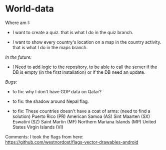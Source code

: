 # World-data

Where am I:

- I want to create a quiz. that is what I do in the quiz branch.

- I want to show every country's location on a map in the country activity. that is what I do in the maps branch.


*In the future:*
- I Need to add logic to the repository, to be able to call the server if the DB is empty (in the first installation) or if the DB need an update.




*Bugs:*
- to fix: why I don't have GDP data on Qatar?

- to fix: the shadow around Nepal flag.

- to fix: These countries doesn't have a coat of arms: (need to find a solution)
Puerto Rico (PR)
American Samoa (AS)
Sint Maarten (SX)
Eswatini (SZ)
Saint Martin (MF)
Northern Mariana Islands (MP)
United States Virgin Islands (VI)



Comments:
I took the flags from here:
https://github.com/westnordost/flags-vector-drawables-android





